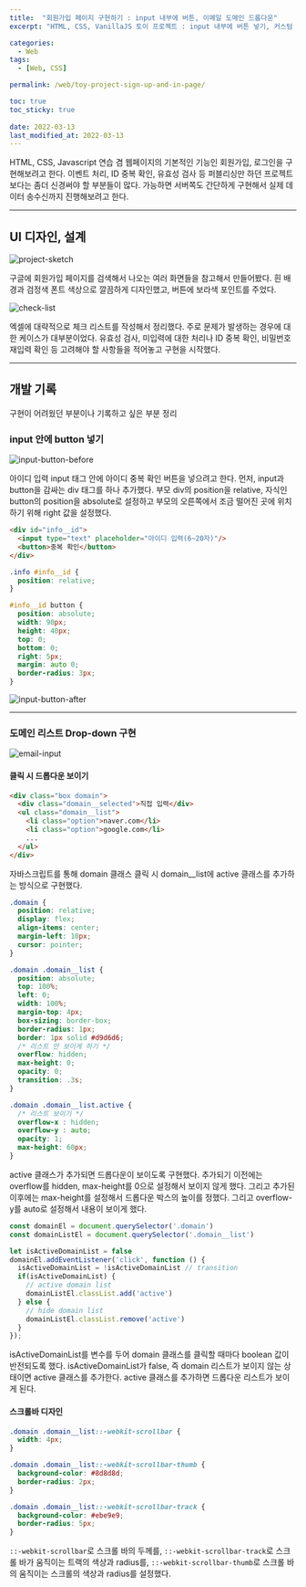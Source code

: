 ```yaml
---
title:  "회원가입 페이지 구현하기 : input 내부에 버튼, 이메일 도메인 드롭다운"
excerpt: "HTML, CSS, VanillaJS 토이 프로젝트 : input 내부에 버튼 넣기, 커스텀 drop down 구현하기"

categories:
  - Web
tags:
  - [Web, CSS]

permalink: /web/toy-project-sign-up-and-in-page/

toc: true
toc_sticky: true
 
date: 2022-03-13
last_modified_at: 2022-03-13
---
```


HTML, CSS, Javascript 연습 겸 웹페이지의 기본적인 기능인 회원가입, 로그인을 구현해보려고 한다. 이벤트 처리, ID 중복 확인, 유효성 검사 등 퍼블리싱만 하던 프로젝트보다는 좀더 신경써야 할 부분들이 많다. 가능하면 서버쪽도 간단하게 구현해서 실제 데이터 송수신까지 진행해보려고 한다. 

---

## UI 디자인, 설계

![project-sketch](/assets/images/posts_img/web-toy-project-sign-up-and-in-page/project-sketch.png)

구글에 회원가입 페이지를 검색해서 나오는 여러 화면들을 참고해서 만들어봤다. 흰 배경과 검정색 폰트 색상으로 깔끔하게 디자인했고, 버튼에 보라색 포인트를 주었다.

![check-list](/assets/images/posts_img/web-toy-project-sign-up-and-in-page/check-list.png)

엑셀에 대략적으로 체크 리스트를 작성해서 정리했다. 주로 문제가 발생하는 경우에 대한 케이스가 대부분이었다. 유효성 검사, 미입력에 대한 처리나 ID 중복 확인, 비밀번호 재입력 확인 등 고려해야 할 사항들을 적어놓고 구현을 시작했다.

---

## 개발 기록

구현이 어려웠던 부분이나 기록하고 싶은 부분 정리

### input 안에 button 넣기

![input-button-before](/assets/images/posts_img/web-toy-project-sign-up-and-in-page/input-button-before.png)

아이디 입력 input 태그 안에 아이디 중복 확인 버튼을 넣으려고 한다. 먼저, input과 button을 감싸는 div 태그를 하나 추가했다. 부모 div의 position을 relative, 자식인 button의 position을 absolute로 설정하고 부모의 오른쪽에서 조금 떨어진 곳에 위치하기 위해 right 값을 설정했다.

```html
<div id="info__id">
  <input type="text" placeholder="아이디 입력(6~20자)"/>
  <button>중복 확인</button>
</div>
```

```css
.info #info__id {
  position: relative;
}

#info__id button {
  position: absolute;
  width: 90px;
  height: 40px;
  top: 0;
  bottom: 0;
  right: 5px;
  margin: auto 0;
  border-radius: 3px;
}
```

![input-button-after](/assets/images/posts_img/web-toy-project-sign-up-and-in-page/input-button-after.png)


---

### 도메인 리스트 Drop-down 구현

![email-input](/assets/images/posts_img/web-toy-project-sign-up-and-in-page/email-input.png)

#### 클릭 시 드롭다운 보이기

```html
<div class="box domain">
  <div class="domain__selected">직접 입력</div>
  <ul class="domain__list">
    <li class="option">naver.com</li>
    <li class="option">google.com</li>
    ...
  </ul>
</div>
```
자바스크립트를 통해 domain 클래스 클릭 시 domain__list에 active 클래스를 추가하는 방식으로 구현했다. 

```css
.domain {
  position: relative;
  display: flex;
  align-items: center;
  margin-left: 10px;
  cursor: pointer;
}

.domain .domain__list {
  position: absolute;
  top: 100%; 
  left: 0;
  width: 100%;
  margin-top: 4px;
  box-sizing: border-box;
  border-radius: 1px;
  border: 1px solid #d9d6d6;
  /* 리스트 안 보이게 하기 */
  overflow: hidden;
  max-height: 0;
  opacity: 0;
  transition: .3s;
}

.domain .domain__list.active {
  /* 리스트 보이기 */
  overflow-x : hidden;
  overflow-y : auto;
  opacity: 1;
  max-height: 60px;
}
```

active 클래스가 추가되면 드롭다운이 보이도록 구현했다. 추가되기 이전에는 overflow를 hidden, max-height를 0으로 설정해서 보이지 않게 했다. 그리고 추가된 이후에는 max-height를 설정해서 드롭다운 박스의 높이를 정했다. 그리고 overflow-y를 auto로 설정해서 내용이 보이게 했다.

```javascript
const domainEl = document.querySelector('.domain')
const domainListEl = document.querySelector('.domain__list')

let isActiveDomainList = false
domainEl.addEventListener('click', function () {
  isActiveDomainList = !isActiveDomainList // transition
  if(isActiveDomainList) {
    // active domain list
    domainListEl.classList.add('active')
  } else {
    // hide domain list
    domainListEl.classList.remove('active')
  }
});
```

isActiveDomainList를 변수를 두어 domain 클래스를 클릭할 때마다 boolean 값이 반전되도록 했다. isActiveDomainList가 false, 즉 domain 리스트가 보이지 않는 상태이면 active 클래스를 추가한다. active 클래스를 추가하면 드롭다운 리스트가 보이게 된다.

#### 스크롤바 디자인

```css
.domain .domain__list::-webkit-scrollbar {
  width: 4px;
}

.domain .domain__list::-webkit-scrollbar-thumb {
  background-color: #8d8d8d;
  border-radius: 2px;
}

.domain .domain__list::-webkit-scrollbar-track {
  background-color: #ebe9e9;
  border-radius: 5px;
}
```

`::-webkit-scrollbar`로 스크롤 바의 두께를, `::-webkit-scrollbar-track`로 스크롤 바가 움직이는 트랙의 색상과 radius를, `::-webkit-scrollbar-thumb`로 스크롤 바의 움직이는 스크롤의 색상과 radius를 설정했다.